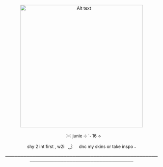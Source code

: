 

<p align="center"> <img src="https://github.com/giannahundy-crypto/giannahundy-crypto/blob/c7fffea34023739b25428a0c3a6cc9e833f9768a/coloredtexture.png" alt="Alt text" width="400"/> 

<p align="center">ㅤ𓏵 junie ⊹ ࣪ ˖  16 ⟢

<p align="center"> shy 2 int first , w2iㅤ ͜͜⌇ ㅤdnc my skins or take inspo ˖


  
<p align="center"> ────────────────────────────────────────────────────────────────────────────────────
